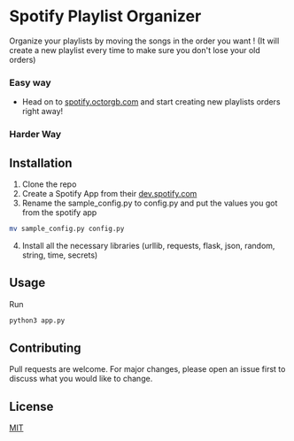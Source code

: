 # Spotify Playlist Organizer

Organize your playlists by moving the songs in the order you want ! (It will create a new playlist every time to make sure you don't lose your old orders)

### Easy way
* Head on to [spotify.octorgb.com](https:/spotify.octorgb.com) and start creating new playlists orders right away!

### Harder Way

## Installation

1. Clone the repo 
2. Create a Spotify App from their [dev.spotify.com](https://developer.spotify.com/)
3. Rename the sample_config.py to config.py and put the values you got from the spotify app
```bash
mv sample_config.py config.py
```
4. Install all the necessary libraries (urllib, requests, flask, json, random, string, time, secrets)

## Usage

Run
```bash
python3 app.py
```

## Contributing
Pull requests are welcome. For major changes, please open an issue first to discuss what you would like to change.

## License
[MIT](https://choosealicense.com/licenses/mit/)
